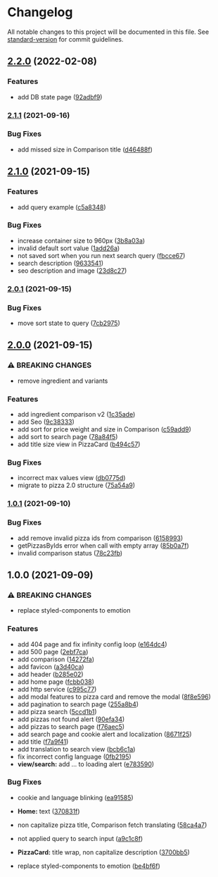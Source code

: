 # Changelog

All notable changes to this project will be documented in this file. See [standard-version](https://github.com/conventional-changelog/standard-version) for commit guidelines.

## [2.2.0](https://github.com/Allohamora/chepi-front/compare/v2.1.1...v2.2.0) (2022-02-08)

### Features

- add DB state page ([92adbf9](https://github.com/Allohamora/chepi-front/commits/92adbf96765ccb7e4740c6c0b91b951bc1290781))

### [2.1.1](https://github.com/Allohamora/chepi-front/compare/v2.1.0...v2.1.1) (2021-09-16)

### Bug Fixes

- add missed size in Comparison title ([d46488f](https://github.com/Allohamora/chepi-front/commits/d46488f20b37f8add2c4d0907d025b0b69b6fb72))

## [2.1.0](https://github.com/Allohamora/chepi-front/compare/v2.0.1...v2.1.0) (2021-09-15)

### Features

- add query example ([c5a8348](https://github.com/Allohamora/chepi-front/commits/c5a834810852a0ae5f85602b5063f24fbaa34b12))

### Bug Fixes

- increase container size to 960px ([3b8a03a](https://github.com/Allohamora/chepi-front/commits/3b8a03a161bc118b70153c7cd2898042d4c253a0))
- invalid default sort value ([1add26a](https://github.com/Allohamora/chepi-front/commits/1add26ae1e72aee6f343303fc4afcfbdab7ac095))
- not saved sort when you run next search query ([fbcce67](https://github.com/Allohamora/chepi-front/commits/fbcce67a086eb6a9ec3c3c033ac40bc1ddde2d80))
- search description ([9633541](https://github.com/Allohamora/chepi-front/commits/963354177df6fa8d808e0ff0fed7be29b9bdf078))
- seo description and image ([23d8c27](https://github.com/Allohamora/chepi-front/commits/23d8c27fa3c6838fd0e16348b271a32a365a22da))

### [2.0.1](https://github.com/Allohamora/chepi-front/compare/v2.0.0...v2.0.1) (2021-09-15)

### Bug Fixes

- move sort state to query ([7cb2975](https://github.com/Allohamora/chepi-front/commits/7cb2975ccbdca21465c1cf7ccee7b8f27d5f2fca))

## [2.0.0](https://github.com/Allohamora/chepi-front/compare/v1.0.1...v2.0.0) (2021-09-15)

### ⚠ BREAKING CHANGES

- remove ingredient and variants

### Features

- add ingredient comparison v2 ([1c35ade](https://github.com/Allohamora/chepi-front/commits/1c35ade0ab4add138d80796264b5843bfeb74851))
- add Seo ([9c38333](https://github.com/Allohamora/chepi-front/commits/9c383331a01416e1310bb16a983d804c47e4a1e7))
- add sort for price weight and size in Comparison ([c59add9](https://github.com/Allohamora/chepi-front/commits/c59add916c67f043948522ad5e20f4122a9f8856))
- add sort to search page ([78a84f5](https://github.com/Allohamora/chepi-front/commits/78a84f5f55c855c52820282cb7163a14e7c8306a))
- add title size view in PizzaCard ([b494c57](https://github.com/Allohamora/chepi-front/commits/b494c57318194589c8c30e26348a80660d90e7a2))

### Bug Fixes

- incorrect max values view ([db0775d](https://github.com/Allohamora/chepi-front/commits/db0775dabb4efbb5493cdc51148b04f34d5f791f))
- migrate to pizza 2.0 structure ([75a54a9](https://github.com/Allohamora/chepi-front/commits/75a54a9df8b18f595cc3aa85a691e38cc765dfba))

### [1.0.1](https://github.com/Allohamora/chepi-front/compare/v1.0.0...v1.0.1) (2021-09-10)

### Bug Fixes

- add remove invalid pizza ids from comparison ([6158993](https://github.com/Allohamora/chepi-front/commits/615899372d4e75ad281fe80fa992370e52f94aa1))
- getPizzasByIds error when call with empty array ([85b0a7f](https://github.com/Allohamora/chepi-front/commits/85b0a7f91b75e364d06cff092bf30c2d6aa09c39))
- invalid comparison status ([78c23fb](https://github.com/Allohamora/chepi-front/commits/78c23fbf03e89d3cb5919367a2e57f314d3516f7))

## 1.0.0 (2021-09-09)

### ⚠ BREAKING CHANGES

- replace styled-components to emotion

### Features

- add 404 page and fix infinity config loop ([e164dc4](https://github.com/Allohamora/chepi-front/commits/e164dc4cb99fff27b2b8b14f50077f52bcd551a9))
- add 500 page ([2ebf7ca](https://github.com/Allohamora/chepi-front/commits/2ebf7cac5cde9f4d2fa53b5f4ab25d72b1c6b3e5))
- add comparison ([14272fa](https://github.com/Allohamora/chepi-front/commits/14272facf195cf1ed7433d3eadc573cce70c776c))
- add favicon ([a3d40ca](https://github.com/Allohamora/chepi-front/commits/a3d40cad3297a6180d287d931debcc6fde5dbc3b))
- add header ([b285e02](https://github.com/Allohamora/chepi-front/commits/b285e02ff98b83eab71ce756ac60816298294c6e))
- add home page ([fcbb038](https://github.com/Allohamora/chepi-front/commits/fcbb038600eb59e245d7b67506e1f72f4611f5e0))
- add http service ([c995c77](https://github.com/Allohamora/chepi-front/commits/c995c77d43a1754354d3fda8651d9c1e3dd32539))
- add modal features to pizza card and remove the modal ([8f8e596](https://github.com/Allohamora/chepi-front/commits/8f8e596a904d573c9269996f6b47b1629dac25f1))
- add pagination to search page ([255a8b4](https://github.com/Allohamora/chepi-front/commits/255a8b41acbc9dcd7229918f7ee564ca07c5aaa9))
- add pizza search ([5ccd1b1](https://github.com/Allohamora/chepi-front/commits/5ccd1b122528b22a815e1ff3f63e6de49b477708))
- add pizzas not found alert ([90efa34](https://github.com/Allohamora/chepi-front/commits/90efa347e690a8eca35245e2c4a345c4ca3b60a2))
- add pizzas to search page ([f76aec5](https://github.com/Allohamora/chepi-front/commits/f76aec556987ff28978456d92371e3b344151cd3))
- add search page and cookie alert and localization ([8671f25](https://github.com/Allohamora/chepi-front/commits/8671f2559b3bd8e1e8a4df333eec77e57caf0557))
- add title ([f7a9f41](https://github.com/Allohamora/chepi-front/commits/f7a9f41e2d5c37c0686ce4170b12ceaaa9095778))
- add translation to search view ([bcb6c1a](https://github.com/Allohamora/chepi-front/commits/bcb6c1a4dfe4049fcc4b43888fe61915c251acac))
- fix incorrect config language ([0fb2195](https://github.com/Allohamora/chepi-front/commits/0fb219567a4eb00ad92e768cef931967a4869438))
- **view/search:** add ... to loading alert ([e783590](https://github.com/Allohamora/chepi-front/commits/e7835903b15986ae791d0949a8e9bc667a87c02f))

### Bug Fixes

- cookie and language blinking ([ea91585](https://github.com/Allohamora/chepi-front/commits/ea91585b9b675a1ba8d33c1208fabf61447a5575))
- **Home:** text ([370831f](https://github.com/Allohamora/chepi-front/commits/370831fab10c03056160af6fab436efb0a03a5a1))
- non capitalize pizza title, Comparison fetch translating ([58ca4a7](https://github.com/Allohamora/chepi-front/commits/58ca4a752d92483f3cf28df4aad15d8e29f0bb1e))
- not applied query to search input ([a9c1c8f](https://github.com/Allohamora/chepi-front/commits/a9c1c8f1c39cf16e9eaedd4f3ccbce478a4e3a11))
- **PizzaCard:** title wrap, non capitalize description ([3700bb5](https://github.com/Allohamora/chepi-front/commits/3700bb5921be5460c12fff049b45dd72c59390a5))

- replace styled-components to emotion ([be4bf6f](https://github.com/Allohamora/chepi-front/commits/be4bf6f9ac30bcb3859e5670e2f7c5b874298959))
